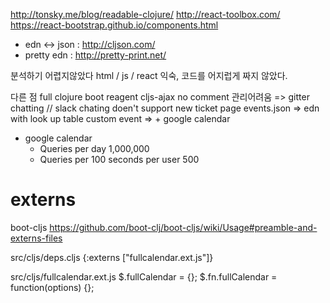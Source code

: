 http://tonsky.me/blog/readable-clojure/
http://react-toolbox.com/
https://react-bootstrap.github.io/components.html

* edn <-> json : http://cljson.com/
* pretty edn : http://pretty-print.net/


분석하기 어렵지않았다
html / js / react 익숙, 코드를 어지럽게 짜지 않았다.

다른 점
full clojure
boot
reagent
cljs-ajax
no comment 관리어려움 => gitter chatting // slack chating doen't support
new ticket page
events.json => edn with look up table
custom event =>  + google calendar

* google calendar
  - Queries per day	1,000,000
  - Queries per 100 seconds per user	500

# externs
boot-cljs
https://github.com/boot-clj/boot-cljs/wiki/Usage#preamble-and-externs-files

src/cljs/deps.cljs
{:externs ["fullcalendar.ext.js"]}

src/cljs/fullcalendar.ext.js
$.fullCalendar = {};
$.fn.fullCalendar = function(options) {};
